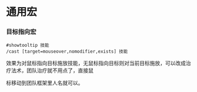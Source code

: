 # 通用宏


### 目标指向宏


```
#showtooltip 技能
/cast [target=mouseover,nomodifier,exists] 技能
```

效果为对鼠标指向目标施放技能，无鼠标指向目标则对当前目标施放，可以改成治疗法术，团队治疗就不用点了，直接鼠

标移动到团队框架里人名就可以。



### 
